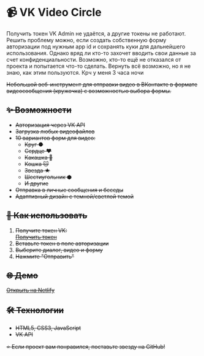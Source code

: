 # 📹 VK Video Circle

Получить токен VK Admin не удаётся, а другие токены не работают. Решить проблему можно, если создать собственную форму авторизации под нужным app id и сохранять куки для дальнейшего использования. Однако вряд ли кто-то захочет вводить свои данные за счет конфиденциальности. Возможно, кто-то ещё не отказался от проекта и попытается что-то сделать. Вернуть всё возможно, но я не знаю, как этим пользуются. Крч у меня 3 часа ночи

<del>
Небольшой веб-инструмент для отправки видео в ВКонтакте в формате видеосообщения (кружочка) с возможностью выбора формы.

## ✨ Возможности
- Авторизация через VK API
- Загрузка любых видеофайлов
- 10 вариантов форм для видео:
  - Круг ●
  - Сердце ❤
  - Какашка 💩
  - Кошка 🐱
  - Звезда ★
  - Шестиугольник ⬢
  - И другие
- Отправка в личные сообщения и беседы
- Адаптивный дизайн с темной/светлой темой

## 🚀 Как использовать
1. Получите токен VK:  
   [Получить токен](https://oauth.vk.ru/authorize?client_id=6121396&scope=1073737727&redirect_uri=https://oauth.vk.com/blank.html&display=page&response_type=token&revoke=1)
2. Вставьте токен в поле авторизации
3. Выберите диалог, видео и форму
4. Нажмите "Отправить"

## 🌐 Демо
[Открыть на Netlify](https://vk-circle.netlify.app/)

## 🛠 Технологии
- HTML5, CSS3, JavaScript
- VK API

⭐ Если проект вам понравился, поставьте звезду на GitHub!
</del>



